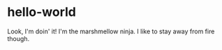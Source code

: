 # hello-world
Look, I'm doin' it!
I'm the marshmellow ninja. I like to stay away from fire though. 
